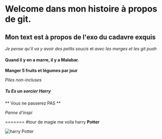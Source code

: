 # Welcome dans mon histoire à propos de git. 
 
## Mon text est à propos de l'exo du cadavre exquis 
 
 _Je pense qu'il va y avoir des petits soucis_ et *avec les merges et les git push* 
 
 
#### Quand il y en a marre, il y a Malabar. 
 
**Manger 5 fruits et légumes par jour** 
 
*Piles non-incluses* 
 
##### Tu Es un sorcier Harry 
 
** Vous ne passerez PAS ** 
 
*Panne d'inspi* 
 
 
======= 
#tour de magie me voila harry **Potter** 
 
![harry Potter](https://encrypted-tbn0.gstatic.com/images?q=tbn:ANd9GcRKaTD87WNRbNewx5VVH2WlrOJzMrnpyLxhkMaL15uoccjXWfQm) 
